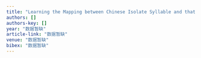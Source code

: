 ```yaml
---
title: "Learning the Mapping between Chinese Isolate Syllable and that in Phrase with BackPropagation NeuralNet"
authors: []
authors-key: []
year: "数据暂缺"
article-link: "数据暂缺"
venue: "数据暂缺"
bibex: "数据暂缺"
---
```

